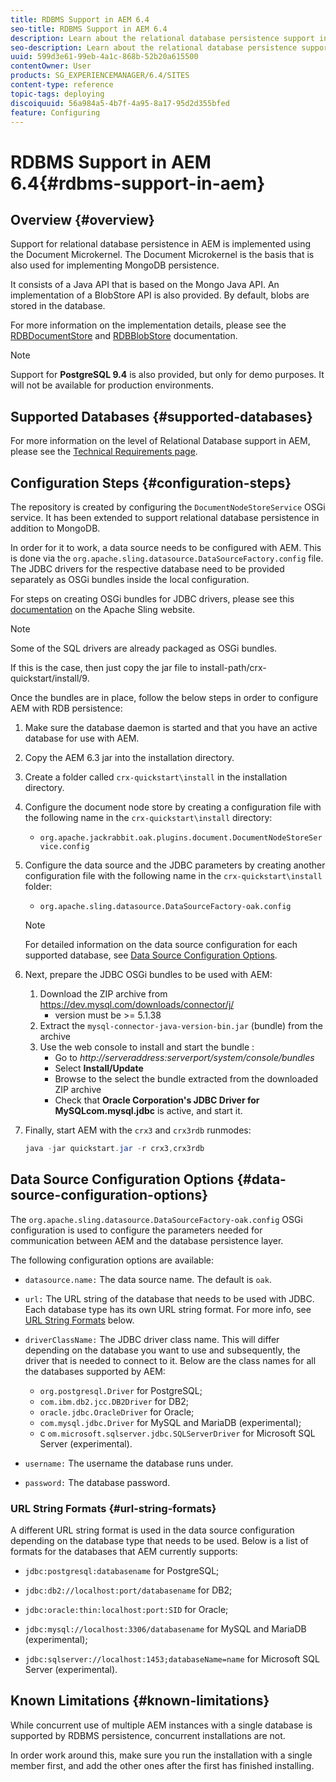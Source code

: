 ```yaml
---
title: RDBMS Support in AEM 6.4
seo-title: RDBMS Support in AEM 6.4
description: Learn about the relational database persistence support in AEM 6.4 and the available configuration options.
seo-description: Learn about the relational database persistence support in AEM 6.4 and the available configuration options.
uuid: 599d3e61-99eb-4a1c-868b-52b20a615500
contentOwner: User
products: SG_EXPERIENCEMANAGER/6.4/SITES
content-type: reference
topic-tags: deploying
discoiquuid: 56a984a5-4b7f-4a95-8a17-95d2d355bfed
feature: Configuring
---
```


# RDBMS Support in AEM 6.4{#rdbms-support-in-aem}

## Overview {#overview}

Support for relational database persistence in AEM is implemented using the Document Microkernel. The Document Microkernel is the basis that is also used for implementing MongoDB persistence.

It consists of a Java API that is based on the Mongo Java API. An implementation of a BlobStore API is also provided. By default, blobs are stored in the database.

For more information on the implementation details, please see the [RDBDocumentStore](https://jackrabbit.apache.org/oak/docs/apidocs/org/apache/jackrabbit/oak/plugins/document/rdb/RDBDocumentStore.html) and [RDBBlobStore](https://jackrabbit.apache.org/oak/docs/apidocs/org/apache/jackrabbit/oak/plugins/document/rdb/RDBBlobStore.html) documentation.

>[!NOTE]
>
>Support for **PostgreSQL 9.4** is also provided, but only for demo purposes. It will not be available for production environments.

## Supported Databases {#supported-databases}

For more information on the level of Relational Database support in AEM, please see the [Technical Requirements page](/help/sites-deploying/technical-requirements.md).

## Configuration Steps {#configuration-steps}

The repository is created by configuring the `DocumentNodeStoreService` OSGi service. It has been extended to support relational database persistence in addition to MongoDB.

In order for it to work, a data source needs to be configured with AEM. This is done via the `org.apache.sling.datasource.DataSourceFactory.config` file. The JDBC drivers for the respective database need to be provided separately as OSGi bundles inside the local configuration.

For steps on creating OSGi bundles for JDBC drivers, please see this [documentation](https://wiki.eclipse.org/Create_and_Export_MySQL_JDBC_driver_bundle) on the Apache Sling website.

>[!NOTE]
>
>Some of the SQL drivers are already packaged as OSGi bundles.
>
>If this is the case, then just copy the jar file to install-path/crx-quickstart/install/9.

Once the bundles are in place, follow the below steps in order to configure AEM with RDB persistence:

1. Make sure the database daemon is started and that you have an active database for use with AEM. 
1. Copy the AEM 6.3 jar into the installation directory.
1. Create a folder called `crx-quickstart\install` in the installation directory.
1. Configure the document node store by creating a configuration file with the following name in the `crx-quickstart\install` directory:

    * `org.apache.jackrabbit.oak.plugins.document.DocumentNodeStoreService.config`

1. Configure the data source and the JDBC parameters by creating another configuration file with the following name in the `crx-quickstart\install` folder:

    * `org.apache.sling.datasource.DataSourceFactory-oak.config`

   >[!NOTE]
   >
   >For detailed information on the data source configuration for each supported database, see [Data Source Configuration Options](/help/sites-deploying/rdbms-support-in-aem.md#data-source-configuration-options).

1. Next, prepare the JDBC OSGi bundles to be used with AEM:

    1. Download the ZIP archive from https://dev.mysql.com/downloads/connector/j/
       * version must be >= 5.1.38
    1. Extract the `mysql-connector-java-version-bin.jar` (bundle) from the archive
    1. Use the web console to install and start the bundle :
       * Go to *http://serveraddress:serverport/system/console/bundles*
       * Select **Install/Update**
       * Browse to the select the bundle extracted from the downloaded ZIP archive
       * Check that **Oracle Corporation's JDBC Driver for MySQLcom.mysql.jdbc** is active, and start it.

1. Finally, start AEM with the `crx3` and `crx3rdb` runmodes:

   ```java
   java -jar quickstart.jar -r crx3,crx3rdb
   ```

## Data Source Configuration Options {#data-source-configuration-options}

The `org.apache.sling.datasource.DataSourceFactory-oak.config` OSGi configuration is used to configure the parameters needed for communication between AEM and the database persistence layer.

The following configuration options are available:

* `datasource.name:` The data source name. The default is `oak`.

* `url:` The URL string of the database that needs to be used with JDBC. Each database type has its own URL string format. For more info, see [URL String Formats](/help/sites-deploying/rdbms-support-in-aem.md#url-string-formats) below.  

* `driverClassName:` The JDBC driver class name. This will differ depending on the database you want to use and subsequently, the driver that is needed to connect to it. Below are the class names for all the databases supported by AEM:

    * `org.postgresql.Driver` for PostgreSQL;
    * `com.ibm.db2.jcc.DB2Driver` for DB2;
    * `oracle.jdbc.OracleDriver` for Oracle;
    * `com.mysql.jdbc.Driver` for MySQL and MariaDB (experimental);
    * c `om.microsoft.sqlserver.jdbc.SQLServerDriver` for Microsoft SQL Server (experimental).

* `username:` The username the database runs under.  

* `password:` The database password.

### URL String Formats {#url-string-formats}

A different URL string format is used in the data source configuration depending on the database type that needs to be used. Below is a list of formats for the databases that AEM currently supports:

* `jdbc:postgresql:databasename` for PostgreSQL;  

* `jdbc:db2://localhost:port/databasename` for DB2;
* `jdbc:oracle:thin:localhost:port:SID` for Oracle;
* `jdbc:mysql://localhost:3306/databasename` for MySQL and MariaDB (experimental);  

* `jdbc:sqlserver://localhost:1453;databaseName=name` for Microsoft SQL Server (experimental).

## Known Limitations {#known-limitations}

While concurrent use of multiple AEM instances with a single database is supported by RDBMS persistence, concurrent installations are not.

In order work around this, make sure you run the installation with a single member first, and add the other ones after the first has finished installing.

